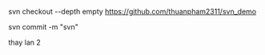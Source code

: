 svn checkout --depth empty https://github.com/thuanpham2311/svn_demo

svn commit -m "svn"

thay lan 2
